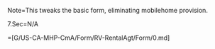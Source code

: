Note=This tweaks the basic form, eliminating mobilehome provision.

7.Sec=N/A

=[G/US-CA-MHP-CmA/Form/RV-RentalAgt/Form/0.md]